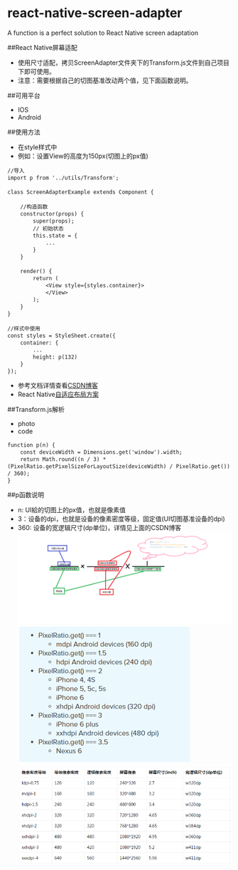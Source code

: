 # react-native-screen-adapter
A function is a perfect solution to React Native screen adaptation

##React Native屏幕适配

* 使用尺寸适配，拷贝ScreenAdapter文件夹下的Transform.js文件到自己项目下即可使用。
* 注意：需要根据自己的切图基准改动两个值，见下面函数说明。

##可用平台
* IOS
* Android

##使用方法
* 在style样式中
* 例如：设置View的高度为150px(切图上的px值)
```
//导入
import p from '../utils/Transform';

class ScreenAdapterExample extends Component {

    //构造函数
    constructor(props) {
        super(props);
        // 初始状态
        this.state = {
            ...
        }
    }

    render() {
        return (
            <View style={styles.container}>
            </View>
        );
    }
}

//样式中使用
const styles = StyleSheet.create({
    container: {
        ...
        height: p(132)
    }
});
```

* 参考文档详情查看[CSDN博客](http://blog.csdn.net/zhaoyw2008/article/details/46008513)
* React Native[自适应布局方案](https://segmentfault.com/a/1190000004878644)

##Transform.js解析

* photo
* code
```
function p(n) {
    const deviceWidth = Dimensions.get('window').width;
    return Math.round((n / 3) * (PixelRatio.getPixelSizeForLayoutSize(deviceWidth) / PixelRatio.get()) / 360);
}
```

##p函数说明
* n: UI給的切图上的px值，也就是像素值
* 3：设备的dpi，也就是设备的像素密度等级，固定值(UI切图基准设备的dpi)
* 360: 设备的宽逻辑尺寸(dp单位)，详情见上面的CSDN博客
![image](https://github.com/lan-xue-xing/react-native-screen-adapter/raw/master/ScreenAdapter/imgs/a.png)
![image](https://github.com/lan-xue-xing/react-native-screen-adapter/raw/master/ScreenAdapter/imgs/b.png)
![image](https://github.com/lan-xue-xing/react-native-screen-adapter/raw/master/ScreenAdapter/imgs/c.png)